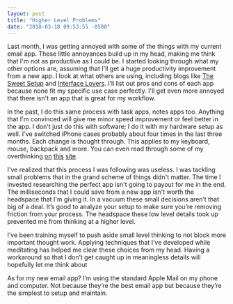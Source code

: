 ```yaml
---
layout: post
title: "Higher Level Problems"
date: "2018-03-18 09:53:55 -0500"
---
```


Last month, I was getting annoyed with some of the things with my current email app. These little annoyances build up in my head, making me think that I'm not as productive as I could be. I started looking through what my other options are, assuming that I'll get a huge productivity improvement from a new app. I look at what others are using, including blogs like [The Sweet Setup](https://thesweetsetup.com) and [Interface Lovers](http://interfacelovers.com). I’ll list out pros and cons of each app because none fit my specific use case perfectly. I'll get even more annoyed that there isn't an app that is great for my workflow.

In the past, I do this same process with task apps, notes apps too. Anything that I'm convinced will give me minor speed improvement or feel better in the app. I don't just do this with software; I do it with my hardware setup as well. I've switched iPhone cases probably about four times in the last three months. Each change is thought through. This applies to my keyboard, mouse, backpack and more. You can even read through some of my overthinking [on](http://kylefiedler.com/2016/03/09/getting-things-done.html) [this](http://kylefiedler.com/2017/02/13/setting-up-my-physical-workspace.html) [site](http://kylefiedler.com/2017/01/08/news-keeping-up-to-date-and-heading-back-to-rss.html).

I've realized that this process I was following was useless. I was tackling small problems that in the grand scheme of things didn't matter. The time I invested researching the perfect app isn't going to payout for me in the end. The milliseconds that I could save from a new app isn't worth the headspace that I'm giving it. In a vacuum these small decisions aren’t that big of a deal. It’s good to analyze your setup to make sure you’re removing friction from your process. The headspace these low level details took up prevented me from thinking at a higher level.

I’ve been training myself to push aside small level thinking to not block more important thought work. Applying techniques that I’ve developed while meditating has helped me clear these choices from my head. Having a workaround so that I don’t get caught up in meaningless details will hopefully let me think about

As for my new email app? I’m using the standard Apple Mail on my phone and computer. Not because they’re the best email app but because they’re the simplest to setup and maintain.


